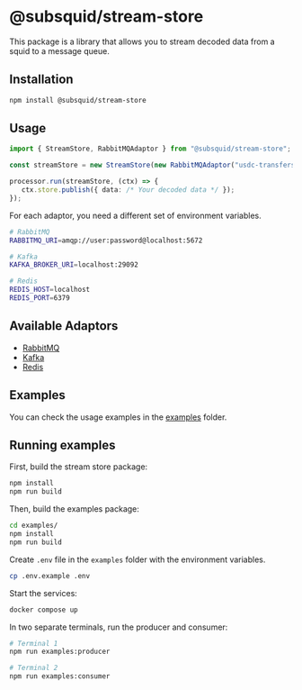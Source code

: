 # @subsquid/stream-store

This package is a library that allows you to stream decoded data from a squid to a message queue.

## Installation

```bash
npm install @subsquid/stream-store
```

## Usage

```ts
import { StreamStore, RabbitMQAdaptor } from "@subsquid/stream-store";

const streamStore = new StreamStore(new RabbitMQAdaptor("usdc-transfers"));

processor.run(streamStore, (ctx) => {
   ctx.store.publish({ data: /* Your decoded data */ });
});
```

For each adaptor, you need a different set of environment variables.

```sh
# RabbitMQ
RABBITMQ_URI=amqp://user:password@localhost:5672

# Kafka
KAFKA_BROKER_URI=localhost:29092

# Redis
REDIS_HOST=localhost
REDIS_PORT=6379
```

## Available Adaptors

- [RabbitMQ](src/adaptors/rabbitmq-adaptor.ts)
- [Kafka](src/adaptors/kafka-adaptor.ts)
- [Redis](src/adaptors/redis-adaptor.ts)

## Examples

You can check the usage examples in the [examples](examples) folder.

## Running examples

First, build the stream store package:

```bash
npm install
npm run build
```

Then, build the examples package:

```bash
cd examples/
npm install
npm run build
```

Create `.env` file in the `examples` folder with the environment variables.

```sh
cp .env.example .env
```

Start the services:

```bash
docker compose up
```

In two separate terminals, run the producer and consumer:

```bash
# Terminal 1
npm run examples:producer

# Terminal 2
npm run examples:consumer
```
